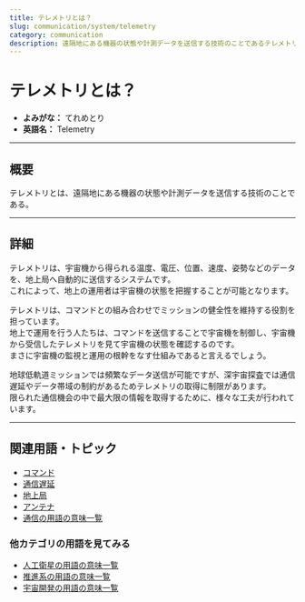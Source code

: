```yaml
---
title: テレメトリとは？
slug: communication/system/telemetry
category: communication
description: 遠隔地にある機器の状態や計測データを送信する技術のことであるテレメトリの意味・定義・内容について解説します．
---
```


# テレメトリとは？

- **よみがな：** てれめとり  
- **英語名：** Telemetry  

---

## 概要

テレメトリとは、遠隔地にある機器の状態や計測データを送信する技術のことである。  

---

## 詳細

テレメトリは、宇宙機から得られる温度、電圧、位置、速度、姿勢などのデータを、地上局へ自動的に送信するシステムです。  
これによって、地上の運用者は宇宙機の状態を把握することが可能となります。  

テレメトリは、コマンドとの組み合わせでミッションの健全性を維持する役割を担っています。  
地上で運用を行う人たちは、コマンドを送信することで宇宙機を制御し、宇宙機から受信したテレメトリを見て宇宙機の状態を確認するのです。  
まさに宇宙機の監視と運用の根幹をなす仕組みであると言えるでしょう。  

地球低軌道ミッションでは頻繁なデータ送信が可能ですが、深宇宙探査では通信遅延やデータ帯域の制約があるためテレメトリの取得に制限があります。  
限られた通信機会の中で最大限の情報を取得するために、様々な工夫が行われています。  

---

## 関連用語・トピック

- [コマンド](docs/communication/system/command)
- [通信遅延](docs/communication/technology/communication-delay)
- [地上局](docs/communication/system/ground-station)
- [アンテナ](docs/communication/technology/antenna)
- [通信の用語の意味一覧](docs/category/communication)

### 他カテゴリの用語を見てみる
- [人工衛星の用語の意味一覧](docs/category/satellite)
- [推進系の用語の意味一覧](docs/category/propulsion)
- [宇宙開発の用語の意味一覧](docs/category/glossary)

